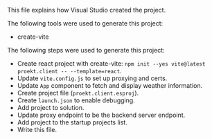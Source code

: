 This file explains how Visual Studio created the project.

The following tools were used to generate this project:
- create-vite

The following steps were used to generate this project:
- Create react project with create-vite: `npm init --yes vite@latest proekt.client -- --template=react`.
- Update `vite.config.js` to set up proxying and certs.
- Update `App` component to fetch and display weather information.
- Create project file (`proekt.client.esproj`).
- Create `launch.json` to enable debugging.
- Add project to solution.
- Update proxy endpoint to be the backend server endpoint.
- Add project to the startup projects list.
- Write this file.
